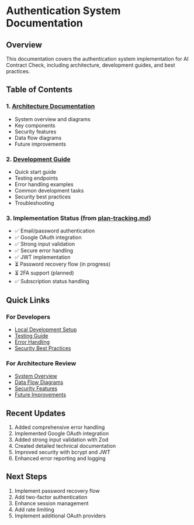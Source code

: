 # Authentication System Documentation

## Overview
This documentation covers the authentication system implementation for AI Contract Check, including architecture, development guides, and best practices.

## Table of Contents

### 1. [Architecture Documentation](./auth-architecture.md)
- System overview and diagrams
- Key components
- Security features
- Data flow diagrams
- Future improvements

### 2. [Development Guide](./auth-development.md)
- Quick start guide
- Testing endpoints
- Error handling examples
- Common development tasks
- Security best practices
- Troubleshooting

### 3. Implementation Status (from [plan-tracking.md](../plan-tracking.md))
- ✅ Email/password authentication
- ✅ Google OAuth integration
- ✅ Strong input validation
- ✅ Secure error handling
- ✅ JWT implementation
- ⏳ Password recovery flow (in progress)
- ⏳ 2FA support (planned)
- ✅ Subscription status handling

## Quick Links

### For Developers
- [Local Development Setup](./auth-development.md#quick-start)
- [Testing Guide](./auth-development.md#testing-authentication-endpoints)
- [Error Handling](./auth-development.md#error-handling-examples)
- [Security Best Practices](./auth-development.md#security-best-practices)

### For Architecture Review
- [System Overview](./auth-architecture.md#overview)
- [Data Flow Diagrams](./auth-architecture.md#data-flow)
- [Security Features](./auth-architecture.md#security-features)
- [Future Improvements](./auth-architecture.md#future-improvements)

## Recent Updates
1. Added comprehensive error handling
2. Implemented Google OAuth integration
3. Added strong input validation with Zod
4. Created detailed technical documentation
5. Improved security with bcrypt and JWT
6. Enhanced error reporting and logging

## Next Steps
1. Implement password recovery flow
2. Add two-factor authentication
3. Enhance session management
4. Add rate limiting
5. Implement additional OAuth providers
